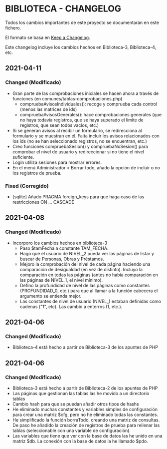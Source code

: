 # BIBLIOTECA - CHANGELOG

Todos los cambios importantes de este proyecto se documentarán en este fichero.

El formato se basa en [Keep a Changelog](https://keepachangelog.com/en/1.0.0/).

Este changelog incluye los cambios hechos en Biblioteca-3, Biblioteca-4, etc.


## 2021-04-11

### Changed (Modificado)
- Gran parte de las comprobaciones iniciales se hacen ahora a través de funciones (en comunes/tablas-comprobaciones.php)
    - compruebaAvisosIndividuales(): recoge y comprueba cada control (menos las matrices de ids)
    - compruebaAvisosGenerales(): hace comprobaciones generales (que no haya todavía registros, que se haya superado el límite de registros, que sean todos vacíos, etc.)
- Si se generan avisos al recibir un formulario, se redirecciona al formulario y se muestran en él. Falta incluir los avisos relacionados con los ids (no se han seleccionado registros, no se encuentran, etc.)
- Creo funciones compruebaSesion() y compruebaNoSesion() para comprobar el nivel de usuario y redireccionar si no tiene el nivel suficiente.
- Login utiliza sesiones para mostrar errores.
- En el menú Administrador > Borrar todo, añado la opción de incluir o no los registros de prueba.

### Fixed (Corregido)
- [sqlite] Añado PRAGMA foreign_keys para que haga caso de las restricciones ON ... CASCADE


## 2021-04-08

### Changed (Modificado)
- Incorporo los cambios hechos en biblioteca-3
    - Paso $tamFecha a constante TAM_FECHA.
    - Hago que el usuario de NIVEL_2 pueda ver las páginas de listar y buscar de Personas, Obras y Préstamos.
    - Mejoro la comprobación del nivel de cada página haciendo una comparación de desigualdad (en vez de distinto). Incluyo la comparación en todas las páginas (antes no había comparación en las páginas de NIVEL_1, el nivel mínimo).
    - Defino la profundidad de nivel de las páginas como constantes (PROFUNDIDAD_0, etc.) para que al llamar a la función cabecera el argumento se entienda mejor.
    - Las constantes de nivel de usuario (NIVEL_) estaban definidas como cadenas ("1", etc). Las cambio a enterros (1, etc.).


## 2021-04-06

### Changed (Modificado)
- Biblioteca-4 está hecho a partir de Biblioteca-3 de los apuntes de PHP


## 2021-04-06

### Changed (Modificado)
- Biblioteca-3 está hecho a partir de Biblioteca-2 de los apuntes de PHP
- Las páginas que gestionan las tablas las he movido a un directorio tablas
- Cambio hash para que se puedan añadir otros tipos de hashs
- He eliminado muchas constantes y variables simples de configuración para crear una matriz $cfg, pero no he eliminado todas las constantes.
- He simplificado la función borraTodo, creando una matriz de consultas. De paso he añadido la creación de registros de prueba para rellenar las tablas (seleccionable con una variable de configuración).
- Las variables que tiene que ver con la base de datos las he unido en una matriz $db. La conexión con la base de datos la he llamado $pdo.
